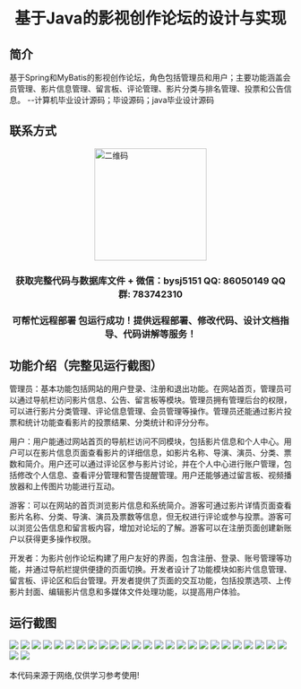 <p><h1 align="center">基于Java的影视创作论坛的设计与实现</h1></p>

## 简介
基于Spring和MyBatis的影视创作论坛，角色包括管理员和用户；主要功能涵盖会员管理、影片信息管理、留言板、评论管理、影片分类与排名管理、投票和公告信息。    --计算机毕业设计源码；毕设源码；java毕业设计源码


## 联系方式
<img src="https://bs-1329754181.cos.ap-shanghai.myqcloud.com/wx.jpg" alt="二维码" style="display: block; margin: 0 auto;" width="200px">
<p><h3 align="center">获取完整代码与数据库文件 + 微信：bysj5151 QQ: 86050149 QQ群: 783742310</h3></p>
<p><h3 align="center">可帮忙远程部署 包运行成功！提供远程部署、修改代码、设计文档指导、代码讲解等服务！</h3></p>

## 功能介绍（完整见运行截图）
管理员：基本功能包括网站的用户登录、注册和退出功能。在网站首页，管理员可以通过导航栏访问影片信息、公告、留言板等模块。管理员拥有管理后台的权限，可以进行影片分类管理、评论信息管理、会员管理等操作。管理员还能通过影片投票和统计功能查看影片的投票结果、分类统计和评分分布。

用户：用户能通过网站首页的导航栏访问不同模块，包括影片信息和个人中心。用户可以在影片信息页面查看影片的详细信息，如影片名称、导演、演员、分类、票数和简介。用户还可以通过评论区参与影片讨论，并在个人中心进行账户管理，包括修改个人信息、查看评分管理和警告提醒管理。用户还能够通过留言板、视频播放器和上传图片功能进行互动。

游客：可以在网站的首页浏览影片信息和系统简介。游客可通过影片详情页面查看影片名称、分类、导演、演员及票数等信息，但无权进行评论或参与投票。游客可以浏览公告信息和留言板内容，增加对论坛的了解。游客可以在注册页面创建新账户以获得更多操作权限。

开发者：为影片创作论坛构建了用户友好的界面，包含注册、登录、账号管理等功能，并通过导航栏提供便捷的页面切换。开发者设计了功能模块如影片信息管理、留言板、评论区和后台管理。开发者提供了页面的交互功能，包括投票选项、上传影片封面、编辑影片信息和多媒体文件处理功能，以提高用户体验。


## 运行截图
![](https://bs-1329754181.cos.ap-shanghai.myqcloud.com/ssm/JavaFilmCreationForum/img/001.jpg)
![](https://bs-1329754181.cos.ap-shanghai.myqcloud.com/ssm/JavaFilmCreationForum/img/002.jpg)
![](https://bs-1329754181.cos.ap-shanghai.myqcloud.com/ssm/JavaFilmCreationForum/img/003.jpg)
![](https://bs-1329754181.cos.ap-shanghai.myqcloud.com/ssm/JavaFilmCreationForum/img/004.jpg)
![](https://bs-1329754181.cos.ap-shanghai.myqcloud.com/ssm/JavaFilmCreationForum/img/005.jpg)
![](https://bs-1329754181.cos.ap-shanghai.myqcloud.com/ssm/JavaFilmCreationForum/img/006.jpg)
![](https://bs-1329754181.cos.ap-shanghai.myqcloud.com/ssm/JavaFilmCreationForum/img/007.jpg)
![](https://bs-1329754181.cos.ap-shanghai.myqcloud.com/ssm/JavaFilmCreationForum/img/008.jpg)
![](https://bs-1329754181.cos.ap-shanghai.myqcloud.com/ssm/JavaFilmCreationForum/img/009.jpg)
![](https://bs-1329754181.cos.ap-shanghai.myqcloud.com/ssm/JavaFilmCreationForum/img/010.jpg)
![](https://bs-1329754181.cos.ap-shanghai.myqcloud.com/ssm/JavaFilmCreationForum/img/011.jpg)
![](https://bs-1329754181.cos.ap-shanghai.myqcloud.com/ssm/JavaFilmCreationForum/img/012.jpg)
![](https://bs-1329754181.cos.ap-shanghai.myqcloud.com/ssm/JavaFilmCreationForum/img/013.jpg)
![](https://bs-1329754181.cos.ap-shanghai.myqcloud.com/ssm/JavaFilmCreationForum/img/014.jpg)
![](https://bs-1329754181.cos.ap-shanghai.myqcloud.com/ssm/JavaFilmCreationForum/img/015.jpg)
![](https://bs-1329754181.cos.ap-shanghai.myqcloud.com/ssm/JavaFilmCreationForum/img/016.jpg)
![](https://bs-1329754181.cos.ap-shanghai.myqcloud.com/ssm/JavaFilmCreationForum/img/017.jpg)
![](https://bs-1329754181.cos.ap-shanghai.myqcloud.com/ssm/JavaFilmCreationForum/img/018.jpg)
![](https://bs-1329754181.cos.ap-shanghai.myqcloud.com/ssm/JavaFilmCreationForum/img/019.jpg)
![](https://bs-1329754181.cos.ap-shanghai.myqcloud.com/ssm/JavaFilmCreationForum/img/020.jpg)
![](https://bs-1329754181.cos.ap-shanghai.myqcloud.com/ssm/JavaFilmCreationForum/img/021.jpg)
![](https://bs-1329754181.cos.ap-shanghai.myqcloud.com/ssm/JavaFilmCreationForum/img/022.jpg)
![](https://bs-1329754181.cos.ap-shanghai.myqcloud.com/ssm/JavaFilmCreationForum/img/023.jpg)
![](https://bs-1329754181.cos.ap-shanghai.myqcloud.com/ssm/JavaFilmCreationForum/img/024.jpg)
![](https://bs-1329754181.cos.ap-shanghai.myqcloud.com/ssm/JavaFilmCreationForum/img/025.jpg)
![](https://bs-1329754181.cos.ap-shanghai.myqcloud.com/ssm/JavaFilmCreationForum/img/026.jpg)
![](https://bs-1329754181.cos.ap-shanghai.myqcloud.com/ssm/JavaFilmCreationForum/img/027.jpg)

<p>本代码来源于网络,仅供学习参考使用!</p>
